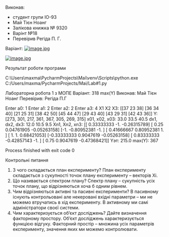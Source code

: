 Виконав:
- студент групи ІО-93
- Май Тієн Ноанг
- Залікова книжка № 9320
- Варінт №18
- Перевірив Регіда П. Г.


Варіант:
[![image.jpg](https://i.postimg.cc/2ygd1Fmj/Screenshot-7.png)](https://postimg.cc/Mfbf4Bvg)


[![image.jpg](https://i.postimg.cc/nVScy02D/Screenshot-14.png)](https://postimg.cc/CdDgDCWh)
 
Результат роботи програми

C:\Users\maxma\PycharmProjects\Mai\venv\Scripts\python.exe C:/Users/maxma/PycharmProjects/Mai/Lab#1.py

Лабораторна робота 1 з МОПЕ
Варіант: 318 max(Y)
Виконав: Май Тієн Ноанг
Перевірив: Регіда П.Г

Enter a0: 1
Enter a1: 2
Enter a2: 2
Enter a3: 4
X1 X2 X3:
 [[37 23 38]
 [36 34 40]
 [21 25 31]
 [38 42 50]
 [45 44 47]
 [29 43 40]
 [43 29 31]
 [42 43 36]]
Y:  [273, 301, 217, 361, 367, 305, 269, 315]
x01, x02, x03:  33.0 33.5 40.5
dx1, dx2, dx3:  12.0 10.5 9.5
Xn1, Xn2, xn3:
 [[ 0.33333333 -1.         -0.26315789]
 [ 0.25        0.04761905 -0.05263158]
 [-1.         -0.80952381 -1.        ]
 [ 0.41666667  0.80952381  1.        ]
 [ 1.          1.          0.68421053]
 [-0.33333333  0.9047619  -0.05263158]
 [ 0.83333333 -0.42857143 -1.        ]
 [ 0.75        0.9047619  -0.47368421]]
Yэт: 215.0
max(Y):  367

Process finished with exit code 0


Контрольні питання 
1. З чого складається план експерименту?
 План експерименту складається з сукупності точок плану
експерименту – векторів Xi.
2. Що називається спектром плану?
 Спектр плану – сукупність усіх точок плану, що відрізняються
хоча б одним рівнем.
3. Чим відрізняються активні та пасивні експерименти?
 В пасивному існують контрольовані але некеровані вхідні
параметри – ми не можемо втручатись в хід експерименту. В
активному ми самі адміністратори своєї системи.
4. Чим характеризується об’єкт досліджень? Дайте визначення
факторному простору.
 Об’єкт досліджень характеризується функцією відгуку.
Факторний простір – множина усіх параметрів експерименту,
значення яких ми можемо контролювати.
